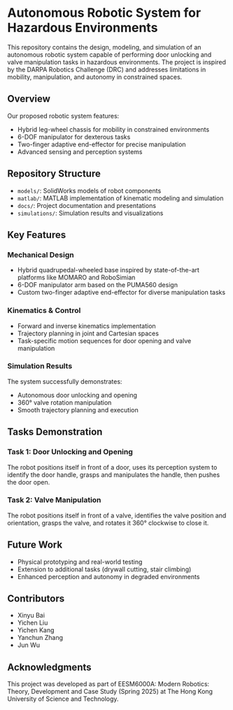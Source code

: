 # Autonomous Robotic System for Hazardous Environments

This repository contains the design, modeling, and simulation of an autonomous robotic system capable of performing door unlocking and valve manipulation tasks in hazardous environments. The project is inspired by the DARPA Robotics Challenge (DRC) and addresses limitations in mobility, manipulation, and autonomy in constrained spaces.

## Overview

Our proposed robotic system features:
- Hybrid leg-wheel chassis for mobility in constrained environments
- 6-DOF manipulator for dexterous tasks
- Two-finger adaptive end-effector for precise manipulation
- Advanced sensing and perception systems

## Repository Structure

- `models/`: SolidWorks models of robot components
- `matlab/`: MATLAB implementation of kinematic modeling and simulation
- `docs/`: Project documentation and presentations
- `simulations/`: Simulation results and visualizations

## Key Features

### Mechanical Design
- Hybrid quadrupedal-wheeled base inspired by state-of-the-art platforms like MOMARO and RoboSimian
- 6-DOF manipulator arm based on the PUMA560 design
- Custom two-finger adaptive end-effector for diverse manipulation tasks

### Kinematics & Control
- Forward and inverse kinematics implementation
- Trajectory planning in joint and Cartesian spaces
- Task-specific motion sequences for door opening and valve manipulation

### Simulation Results
The system successfully demonstrates:
- Autonomous door unlocking and opening
- 360° valve rotation manipulation
- Smooth trajectory planning and execution

## Tasks Demonstration

### Task 1: Door Unlocking and Opening
The robot positions itself in front of a door, uses its perception system to identify the door handle, grasps and manipulates the handle, then pushes the door open.

### Task 2: Valve Manipulation
The robot positions itself in front of a valve, identifies the valve position and orientation, grasps the valve, and rotates it 360° clockwise to close it.

## Future Work
- Physical prototyping and real-world testing
- Extension to additional tasks (drywall cutting, stair climbing)
- Enhanced perception and autonomy in degraded environments

## Contributors
- Xinyu Bai
- Yichen Liu
- Yichen Kang
- Yanchun Zhang
- Jun Wu

## Acknowledgments
This project was developed as part of EESM6000A: Modern Robotics: Theory, Development and Case Study (Spring 2025) at The Hong Kong University of Science and Technology.
